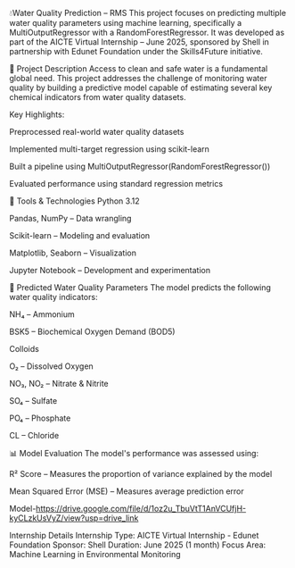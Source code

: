 💧Water Quality Prediction – RMS
This project focuses on predicting multiple water quality parameters using machine learning, specifically a MultiOutputRegressor with a RandomForestRegressor. It was developed as part of the AICTE Virtual Internship – June 2025, sponsored by Shell in partnership with Edunet Foundation under the Skills4Future initiative.

📘 Project Description
Access to clean and safe water is a fundamental global need. This project addresses the challenge of monitoring water quality by building a predictive model capable of estimating several key chemical indicators from water quality datasets.

Key Highlights:

Preprocessed real-world water quality datasets

Implemented multi-target regression using scikit-learn

Built a pipeline using MultiOutputRegressor(RandomForestRegressor())

Evaluated performance using standard regression metrics

🧪 Tools & Technologies
Python 3.12

Pandas, NumPy – Data wrangling

Scikit-learn – Modeling and evaluation

Matplotlib, Seaborn – Visualization

Jupyter Notebook – Development and experimentation

🔬 Predicted Water Quality Parameters
The model predicts the following water quality indicators:

NH₄ – Ammonium

BSK5 – Biochemical Oxygen Demand (BOD5)

Colloids

O₂ – Dissolved Oxygen

NO₃, NO₂ – Nitrate & Nitrite

SO₄ – Sulfate

PO₄ – Phosphate

CL – Chloride

📊 Model Evaluation
The model's performance was assessed using:

R² Score – Measures the proportion of variance explained by the model

Mean Squared Error (MSE) – Measures average prediction error

Model-https://drive.google.com/file/d/1oz2u_TbuVtT1AnVCUfjH-kyCLzkUsVyZ/view?usp=drive_link

Internship Details
Internship Type: AICTE Virtual Internship - Edunet Foundation
Sponsor: Shell
Duration: June 2025 (1 month)
Focus Area: Machine Learning in Environmental Monitoring
